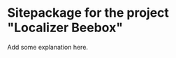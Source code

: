 Sitepackage for the project "Localizer Beebox"
==============================================================

Add some explanation here.
